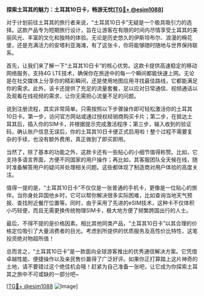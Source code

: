 **探索土耳其的魅力：土耳其10日卡，畅游无忧[[TG💪+ @esim1088](https://t.me/s/esim1088)]**

对于计划前往土耳其的旅行者来说，“土耳其10日卡”无疑是一个极具吸引力的选择。这款产品专为短期旅行设计，旨在让游客在有限的时间内尽情享受土耳其的美丽风光、丰富的文化和独特的体验。无论是历史悠久的伊斯坦布尔、浪漫的棉花堡，还是充满活力的安塔利亚海滩，有了这张卡，你将能够随时随地与世界保持联系。

首先，让我们来了解一下“土耳其10日卡”的核心优势。这款卡提供高速稳定的移动网络服务，支持4G LTE技术，确保你在旅途中的每一个瞬间都能快速上网。无论是在社交媒体上分享你的精彩瞬间，还是使用地图应用寻找最佳路线，它都能满足你的需求。此外，该卡还提供了充足的流量套餐，足以应对日常通信、视频通话以及观看在线视频的需求，让你无需担心流量不足的问题。

说到注册流程，其实非常简单。只需按照以下步骤操作即可轻松激活你的土耳其10日卡。第一步，访问官方网站或通过授权经销商购买卡片；第二步，在抵达土耳其后，插入你的SIM卡，并根据提示完成激活程序；第三步，输入收到的验证码，确认账户信息无误后，你的土耳其10日卡便正式启用啦！整个过程不需要复杂的手续，也没有额外费用，真正做到了即买即用。

当然了，除了基本的功能之外，这款卡还有一些贴心的小细节值得称赞。比如，它支持多语言界面，方便不同国家的用户操作；再比如，其客服团队全天候在线，随时准备解答用户的疑问并处理相关问题。这些都体现了制造商对用户体验的高度关注。

值得一提的是，“土耳其10日卡”不仅仅是一张普通的手机卡，更像是一位贴心的旅伴。当你身处异国他乡时，它可以帮你解决很多实际困难，比如查询当地天气预报、查找附近餐厅位置等。同时，由于采用了先进的eSIM技术，这种卡不仅体积小巧轻便，而且无需更换传统物理SIM卡，极大地方便了频繁跨国出行的人士。

最后，不得不提的是价格因素。相比其他同类产品，“土耳其10日卡”以其合理的价格定位吸引了大量消费者的目光。考虑到所提供的优质服务及高性价比特性，这笔投资绝对物超所值！

总而言之，“土耳其10日卡”是一款面向全球游客推出的优秀通信解决方案。它凭借卓越性能、便捷操作以及亲民售价赢得了广泛好评。如果你正打算踏上这片神奇的土地，请不要错过这个绝佳机会哦！赶紧为自己准备一张吧，让它成为你探索土耳其之旅中不可或缺的一部分吧~

[[TG💪+ @esim1088](https://t.me/s/esim1088) ![Image](https://i.postimg.cc/4NQfJmqS/Snipaste-2025-05-13-00-14-12.png)]